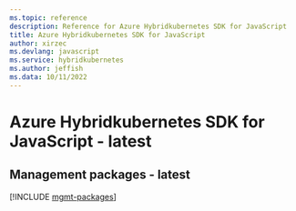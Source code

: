 ```yaml
---
ms.topic: reference
description: Reference for Azure Hybridkubernetes SDK for JavaScript
title: Azure Hybridkubernetes SDK for JavaScript
author: xirzec
ms.devlang: javascript
ms.service: hybridkubernetes
ms.author: jeffish
ms.data: 10/11/2022
---
```

# Azure Hybridkubernetes SDK for JavaScript - latest

## Management packages - latest
[!INCLUDE [mgmt-packages](hybridkubernetes-mgmt-index.md)]